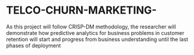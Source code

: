 # TELCO-CHURN-MARKETING-
As this project will follow CRISP-DM methodology, the researcher will demonstrate how predictive analytics for business problems in customer retention will start and progress from business understanding until the last phases of deployment 
